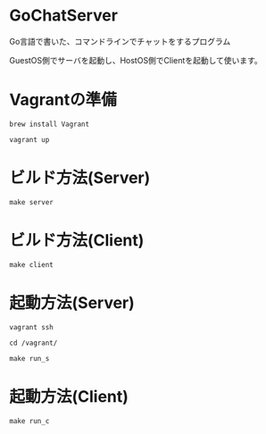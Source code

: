 # GoChatServer
Go言語で書いた、コマンドラインでチャットをするプログラム

GuestOS側でサーバを起動し、HostOS側でClientを起動して使います。


# Vagrantの準備

	brew install Vagrant

	vagrant up

# ビルド方法(Server)

	make server

# ビルド方法(Client)

	make client

# 起動方法(Server)

	vagrant ssh

	cd /vagrant/

	make run_s

# 起動方法(Client)
  
	make run_c
